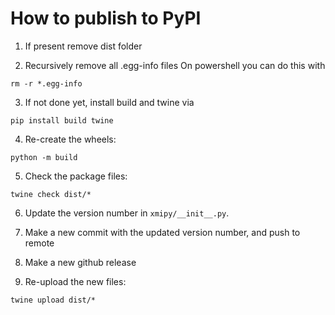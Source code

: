 # How to publish to PyPI

1) If present remove dist folder

2) Recursively remove all .egg-info files
On powershell you can do this with
```
rm -r *.egg-info
```

3) If not done yet, install build and twine via
```
pip install build twine
```

4) Re-create the wheels:
```
python -m build
```

5) Check the package files:
```
twine check dist/*
```

6) Update the version number in `xmipy/__init__.py`.

7) Make a new commit with the updated version number,
and push to remote

8) Make a new github release

9) Re-upload the new files:
```
twine upload dist/*
```
